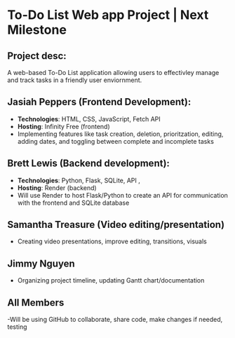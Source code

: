 # To-Do List Web app Project | Next Milestone 
## Project desc: 
A web-based To-Do List application allowing users to effectivley manage and track tasks in a friendly user enviornment. 
## Jasiah Peppers (Frontend Development): 
 - **Technologies**: HTML, CSS, JavaScript, Fetch API
 - **Hosting**: Infinity Free (frontend)
 - Implementing features like task creation, deletion, prioritzation, editing, adding dates, and toggling between complete and incomplete tasks
## Brett Lewis (Backend development): 
 - **Technologies**: Python, Flask, SQLite, API ,
 - **Hosting**: Render (backend)
 - Will use Render to host Flask/Python to create an API for communication with the frontend and SQLite database
## Samantha Treasure (Video editing/presentation) 
 - Creating video presentations, improve editing, transitions, visuals 
## Jimmy Nguyen 
 - Organizing project timeline, updating Gantt chart/documentation 


## All Members 
-Will be using GitHub to collaborate, share code, make changes if needed, testing


